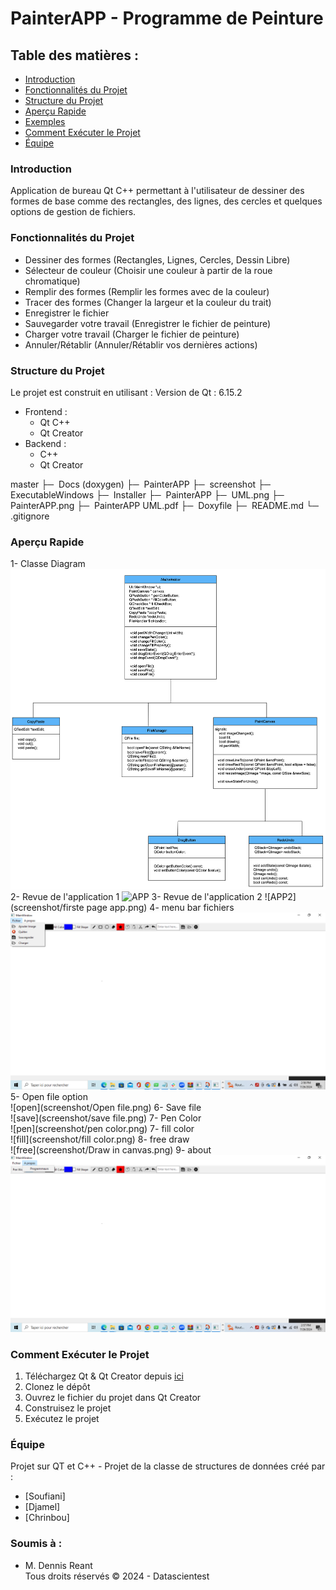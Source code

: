 # PainterAPP - Programme de Peinture

## Table des matières :
- [Introduction](#introduction)
- [Fonctionnalités du Projet](#fonctionnalités-du-projet)
- [Structure du Projet](#structure-du-projet)
- [Aperçu Rapide](#aperçu-rapide)
- [Exemples](#exemples)
- [Comment Exécuter le Projet](#comment-exécuter-le-projet)
- [Équipe](#équipe)

### Introduction
Application de bureau Qt C++ permettant à l'utilisateur de dessiner des formes de base comme des rectangles, des lignes, des cercles et quelques options de gestion de fichiers.

### Fonctionnalités du Projet
- Dessiner des formes (Rectangles, Lignes, Cercles, Dessin Libre)
- Sélecteur de couleur (Choisir une couleur à partir de la roue chromatique)
- Remplir des formes (Remplir les formes avec de la couleur)
- Tracer des formes (Changer la largeur et la couleur du trait)
- Enregistrer le fichier
- Sauvegarder votre travail (Enregistrer le fichier de peinture)
- Charger votre travail (Charger le fichier de peinture)
- Annuler/Rétablir (Annuler/Rétablir vos dernières actions)

### Structure du Projet

Le projet est construit en utilisant :
Version de Qt : 6.15.2
- Frontend :
  - Qt C++
  - Qt Creator
- Backend :
  - C++
  - Qt Creator

master
├─  Docs (doxygen)
├─  PainterAPP
├─  screenshot
├─  ExecutableWindows
├─  Installer
├─  PainterAPP
├─  UML.png
├─  PainterAPP.png
├─  PainterAPP UML.pdf
├─  Doxyfile
├─  README.md
└─  .gitignore


### Aperçu Rapide
1- Classe  Diagram
![UML](UML.png)
2- Revue de l'application 1 
![APP](screenshot/PainterAPP.png)
3- Revue de l'application  2
![APP2](screenshot/firste page app.png)
4- menu bar fichiers  
![MENU](screenshot/menubarrefichier.png)
5- Open file option  
![open](screenshot/Open file.png)
6- Save file  
![save](screenshot/save file.png)
7- Pen Color  
![pen](screenshot/pen color.png)
7- fill color  
![fill](screenshot/fill color.png)
8- free draw  
![free](screenshot/Draw in canvas.png)
9- about  
![about](screenshot/about.png)

### Comment Exécuter le Projet
1. Téléchargez Qt & Qt Creator depuis [ici](https://www.qt.io/download)
2. Clonez le dépôt
3. Ouvrez le fichier du projet dans Qt Creator
4. Construisez le projet
5. Exécutez le projet

### Équipe
Projet sur QT et C++ - Projet de la classe de structures de données créé par :

- [Soufiani]
- [Djamel]
- [Chrinbou]

### Soumis à :
- M. Dennis Reant  
  Tous droits réservés © 2024 - Datascientest

